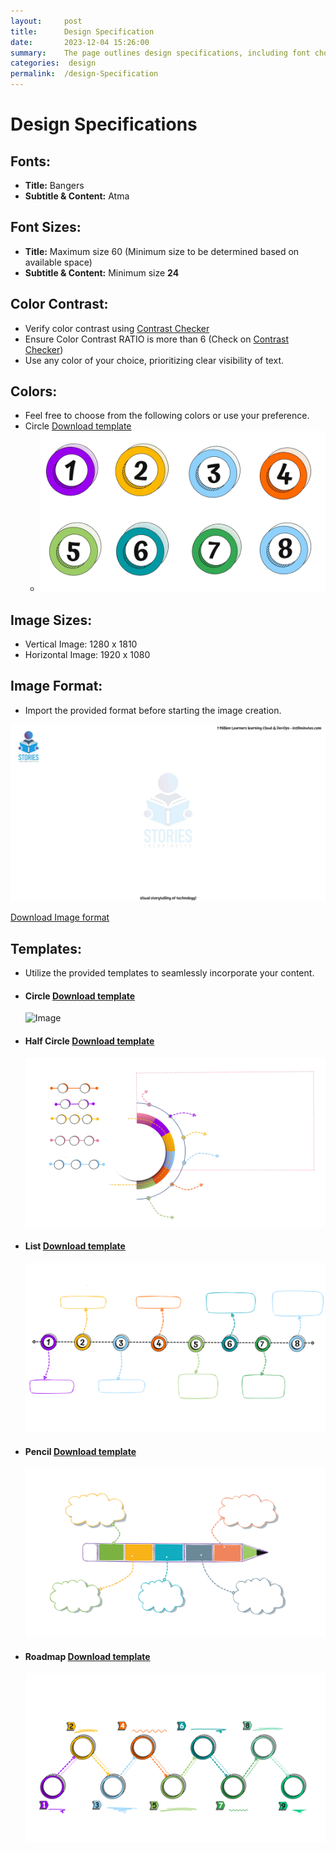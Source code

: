 ```yaml
---
layout:     post
title:      Design Specification
date:       2023-12-04 15:26:00
summary:    The page outlines design specifications, including font choices, size guidelines, color contrast recommendations, color preferences, image sizes, formats, and templates for creating visually appealing content.
categories:  design
permalink:  /design-Specification
---
```


# Design Specifications

## Fonts:
- **Title:** Bangers
- **Subtitle & Content:** Atma

## Font Sizes:
- **Title:** Maximum size 60 (Minimum size to be determined based on available space)
- **Subtitle & Content:** Minimum size **24**

## Color Contrast:
- Verify color contrast using [Contrast Checker](https://contrastchecker.com)
- Ensure Color Contrast RATIO is more than 6 (Check on [Contrast Checker](https://contrastchecker.com))
- Use any color of your choice, prioritizing clear visibility of text.

## Colors:
- Feel free to choose from the following colors or use your preference.
- Circle [Download template](/images/design-specification/color.sw)
    - ![Image](/images/design-specification/color.jpg "circle format")

## Image Sizes:
- Vertical Image: 1280 x 1810
- Horizontal Image: 1920 x 1080

## Image Format:
- Import the provided format before starting the image creation.

![Image](/images/design-specification/image_format_article.jpg "Image format")

[Download Image format](/images/design-specification/image_format_article.sw)


## Templates:
- Utilize the provided templates to seamlessly incorporate your content.

- #### Circle [Download template](/images/design-specification/circle.sw)
    ![Image](/images/design-specification/circle.gif "circle format")


- #### Half Circle [Download template](/images/design-specification/half_circle.sw)
    ![Image](/images/design-specification/half_circle.gif "circle format")


- #### List [Download template](/images/design-specification/list.sw)
    ![Image](/images/design-specification/list.gif "circle format")

- #### Pencil [Download template](/images/design-specification/pencil.sw)
    ![Image](/images/design-specification/pencil.gif "circle format")


- #### Roadmap [Download template](/images/design-specification/roadmap_info.sw)
    ![Image](/images/design-specification/roadmap_info.gif "circle format")
